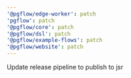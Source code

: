 ```yaml
---
'@pgflow/edge-worker': patch
'pgflow': patch
'@pgflow/core': patch
'@pgflow/dsl': patch
'@pgflow/example-flows': patch
'@pgflow/website': patch
---
```


Update release pipeline to publish to jsr
